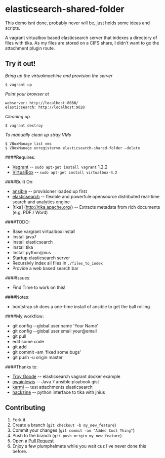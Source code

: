 elasticsearch-shared-folder
===============

This demo isnt done, probably never will be, just holds some ideas and scripts.

A vagrant virtualbox based elasticsearch server that indexes a directory of files with tika.
As my files are stored on a CIFS share, I didn't want to go the attachment plugin route.


Try it out!
-----------
*Bring up the virtualmachine and provision the server*

    $ vagrant up

_Point your browser at_

    webserver: http://localhost:8080/
    elasticsearch: http://localhost:9020

_Cleaning up_

    $ vagrant destroy

_To manually clean up stray VMs_

    $ VBoxManage list vms
    $ VBoxManage unregistervm elasticsearch-shared-folder –delete

####Requires:
* [Vagrant](http://www.vagrantup.com/) -- `sudo apt-get install vagrant` 1.2.2
* [VirtualBox](https://www.virtualbox.org/wiki/Downloads/) -- `sudo apt-get install virtualbox-4.2`

####Built On:
* [ansible](https://github.com/ansible/ansible/) -- provisioner loaded up first
* [elasticsearch](http://www.elasticsearch.org/) -- flexible and powerfule opensource distributed real-time search and analytics engine
* [tika] (http://tika.apache.org/) -- Extracts metadata from rich documents (e.g. PDF / Word)


####TODO:
* Base vargrant virtualbox install
* Install java7
* Install elasticsearch
* Install tika
* Install python/jnius
* Startup elasticsearch server
* Recursivly index all files in `./files_to_index`
* Provide a web based search bar

####Issues:
* Find Time to work on this!

####Notes:
* bootstrap.sh does a one-time install of ansible to get the ball rolling

####My workflow:
* git config --global user.name 'Your Name'
* git config --global user.email your@email
* git pull
* edit some code
* git add <new files>
* git commit -am 'fixed some bugs'
* git push -u origin master

####Thanks to:
* [Troy Goode](https://github.com/TroyGoode/vagrant-docker-elasticsearch/) -- elasticsearch vagrant docker example
* [owainlewis](https://gist.github.com/owainlewis/6069582) -- Java 7 ansible playbook gist
* [karmi](https://gist.github.com/karmi/5594127) -- test attachments elasticsearch
* [hackzine](http://www.hackzine.org/using-apache-tika-from-python-with-jnius.html) -- python interface to tika with jnius

Contributing
------------

1. Fork it.
2. Create a branch (`git checkout -b my_new_feature`)
3. Commit your changes (`git commit -am "Added Cool Thing"`)
4. Push to the branch (`git push origin my_new_feature`)
5. Open a [Pull Request][1]
6. Enjoy a few plumphelmets while you wait cuz I've never done this before.

[1]: http://github.com/ubergarm/elasticsearch-shared-folder/pulls

